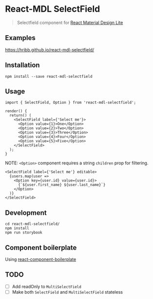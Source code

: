 # React-MDL SelectField

> Selectfield component for [React Material Design Lite](https://github.com/tleunen/react-mdl)

## Examples

https://hribb.github.io/react-mdl-selectfield/

## Installation

```
npm install --save react-mdl-selectfield
```

## Usage

```
import { SelectField, Option } from 'react-mdl-selectfield';

render() {
  return() (
    <SelectField label={'Select me'}>
      <Option value={1}>One</Option>
      <Option value={2}>Two</Option>
      <Option value={3}>Three</Option>
      <Option value={4}>Four</Option>
      <Option value={5}>Five</Option>
    </SelectField>
  );
}
```

NOTE: `<Option>` component requires a string `children` prop for filtering.

```
<SelectField label={'Select me'} editable>
  {users.map(user =>
    <Option key={user.id} value={user.id}>
      {`${user.first_name} ${user.last_name}`}
    </Option>
  )}
</SelectField>
```

## Development

```
cd react-mdl-selectfield/
npm install
npm run storybook
```

## Component boilerplate

Using [react-component-boilerplate](https://github.com/ritz078/react-component-boilerplate)

## TODO

- [ ] Add readOnly to `MultiSelectField`
- [ ] Make both `SelectField` and `MultiSelectField` stateless
